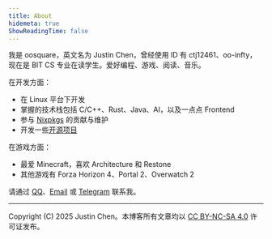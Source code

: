 ```yaml
---
title: About
hidemeta: true
ShowReadingTime: false
---
```


我是 oosquare，英文名为 Justin Chen，曾经使用 ID 有 ctj12461、oo-infty，现在是 BIT CS 专业在读学生。爱好编程、游戏、阅读、音乐。

在开发方面：

- 在 Linux 平台下开发
- 掌握的技术栈包括 C/C++、Rust、Java、AI，以及一点点 Frontend
- 参与 [Nixpkgs](https://github.com/NixOS/nixpkgs) 的贡献与维护
- 开发一些[开源项目](https://github.com/oosquare)

在游戏方面：

- 最爱 Minecraft，喜欢 Architecture 和 Restone
- 其他游戏有 Forza Horizon 4、Portal 2、Overwatch 2

请通过 [QQ](https://wpa.qq.com/msgrd?v=3&uin=1246186412&site=qq&menu=yes)、[Email](mailto:oosquare@outlook.com) 或 [Telegram](https://t.me/oosquare) 联系我。

---

Copyright (C) 2025 Justin Chen。本博客所有文章均以 [CC BY-NC-SA 4.0](https://creativecommons.org/licenses/by-nc-sa/4.0/) 许可证发布。
